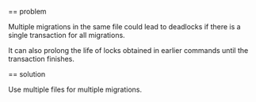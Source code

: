 == problem

Multiple migrations in the same file could lead to deadlocks if there is a single transaction for all migrations.

It can also prolong the life of locks obtained in earlier commands until the transaction finishes.

== solution

Use multiple files for multiple migrations.